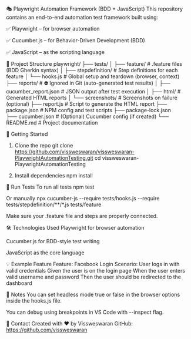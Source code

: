 🎭 Playwright Automation Framework (BDD + JavaScript)
This repository contains an end-to-end automation test framework built using:

✅ Playwright – for browser automation

✅ Cucumber.js – for Behavior-Driven Development (BDD)

✅ JavaScript – as the scripting language

📁 Project Structure
playwright/
├── tests/
│   ├── feature/              # .feature files (BDD Gherkin syntax)
│   ├── stepdefinition/       # Step definitions for each feature
│   └── hooks.js              # Global setup and teardown (browser, context)
├── reports/                  # ⛔ Ignored in Git (auto-generated test results)
│   ├── cucumber_report.json  # JSON output after test execution
│   ├── html/                 # Generated HTML reports
│   └── screenshots/          # Screenshots on failure (optional)
├── report.js                 # Script to generate the HTML report
├── package.json              # NPM config and test scripts
├── package-lock.json         
├── cucumber.json             # (Optional) Cucumber config (if created)
└── README.md                 # Project documentation

🚀 Getting Started
1. Clone the repo
git clone https://github.com/vissweswaran/vissweswaran-PlaywrightAutomationTesting.git
cd vissweswaran-PlaywrightAutomationTesting

2. Install dependencies
npm install

🧪 Run Tests
To run all tests
npm test

Or manually
npx cucumber-js --require tests/hooks.js --require tests/stepdefinition/**/*.js tests/feature

Make sure your .feature file and steps are properly connected.

🛠 Technologies Used
Playwright for browser automation

Cucumber.js for BDD-style test writing

JavaScript as the core language

💡 Example Feature
Feature: Facebook Login
Scenario: User logs in with valid credentials
Given the user is on the login page
When the user enters valid username and password
Then the user should be redirected to the dashboard

📌 Notes
You can set headless mode true or false in the browser options inside the hooks.js file.

You can debug using breakpoints in VS Code with --inspect flag.

📧 Contact
Created with ❤️ by Vissweswaran
GitHub: https://github.com/vissweswaran
